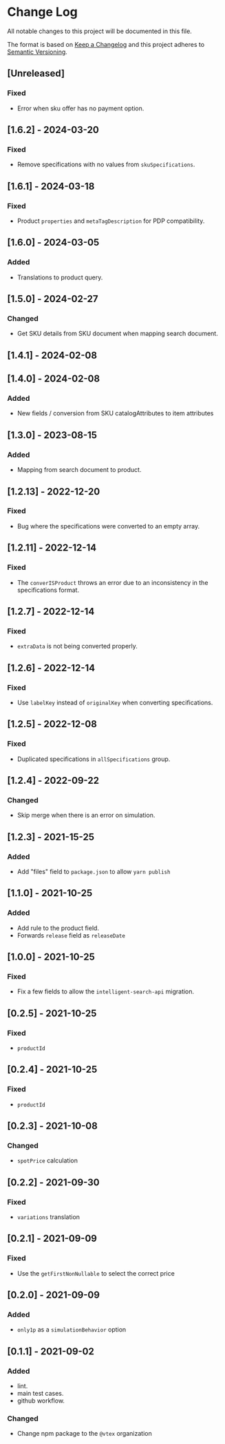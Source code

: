# Change Log

All notable changes to this project will be documented in this file.

The format is based on [Keep a Changelog](http://keepachangelog.com/)
and this project adheres to [Semantic Versioning](http://semver.org/).

## [Unreleased]

### Fixed
- Error when sku offer has no payment option.

## [1.6.2] - 2024-03-20

### Fixed
- Remove specifications with no values from `skuSpecifications`.

## [1.6.1] - 2024-03-18

### Fixed
- Product `properties` and `metaTagDescription` for PDP compatibility.

## [1.6.0] - 2024-03-05

### Added

- Translations to product query.

## [1.5.0] - 2024-02-27

### Changed
- Get SKU details from SKU document when mapping search document.

## [1.4.1] - 2024-02-08

## [1.4.0] - 2024-02-08

### Added

- New fields / conversion from SKU catalogAttributes to item attributes

## [1.3.0] - 2023-08-15

### Added
- Mapping from search document to product.

## [1.2.13] - 2022-12-20

### Fixed

- Bug where the specifications were converted to an empty array.

## [1.2.11] - 2022-12-14

### Fixed

- The `converISProduct` throws an error due to an inconsistency in the specifications format.

## [1.2.7] - 2022-12-14

### Fixed

- `extraData` is not being converted properly.

## [1.2.6] - 2022-12-14

### Fixed

- Use `labelKey` instead of `originalKey` when converting specifications.

## [1.2.5] - 2022-12-08

### Fixed

- Duplicated specifications in `allSpecifications` group.

## [1.2.4] - 2022-09-22

### Changed

- Skip merge when there is an error on simulation.

## [1.2.3] - 2021-15-25

### Added

- Add "files" field to `package.json` to allow `yarn publish`

## [1.1.0] - 2021-10-25

### Added

- Add rule to the product field.
- Forwards `release` field as `releaseDate`

## [1.0.0] - 2021-10-25

### Fixed

- Fix a few fields to allow the `intelligent-search-api` migration.

## [0.2.5] - 2021-10-25

### Fixed

- `productId`

## [0.2.4] - 2021-10-25

### Fixed

- `productId`

## [0.2.3] - 2021-10-08

### Changed

- `spotPrice` calculation

## [0.2.2] - 2021-09-30

### Fixed

- `variations` translation

## [0.2.1] - 2021-09-09

### Fixed

- Use the `getFirstNonNullable` to select the correct price

## [0.2.0] - 2021-09-09

### Added

- `only1p` as a `simulationBehavior` option

## [0.1.1] - 2021-09-02

### Added

- lint.
- main test cases.
- github workflow.

### Changed

- Change npm package to the `@vtex` organization

